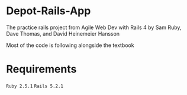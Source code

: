 # Depot-Rails-App
The practice rails project from Agile Web Dev with Rails 4 by Sam Ruby, Dave Thomas, and David Heinemeier Hansson

Most of the code is following alongside the textbook

# Requirements
`Ruby 2.5.1`
`Rails 5.2.1`
